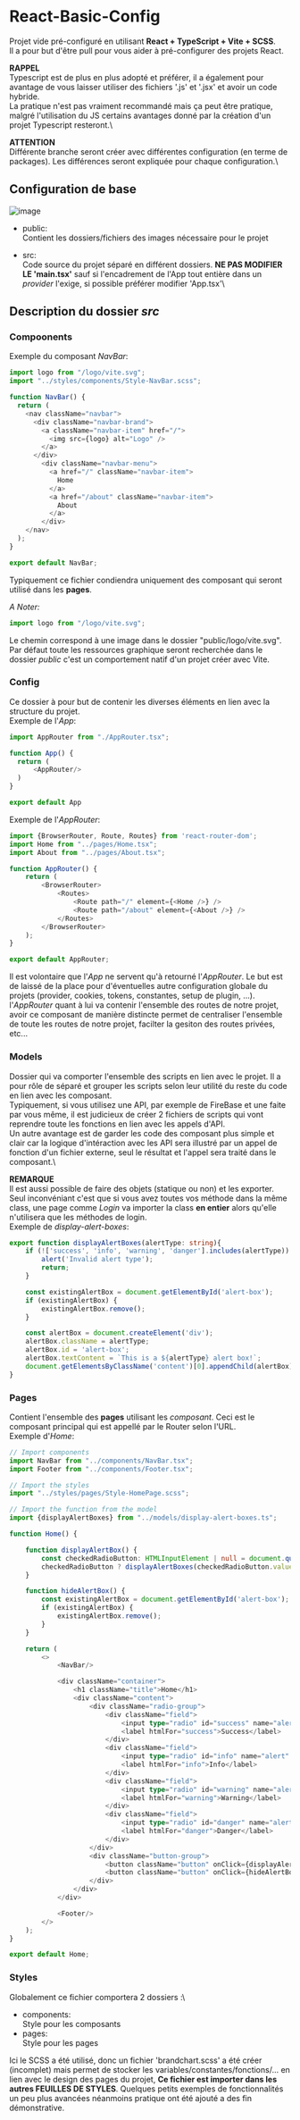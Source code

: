 # React-Basic-Config
Projet vide pré-configuré en utilisant **React + TypeScript + Vite + SCSS**.\
Il a pour but d'être pull pour vous aider à pré-configurer des projets React.

**RAPPEL**\
Typescript est de plus en plus adopté et préférer, il a également pour avantage de vous laisser utiliser des fichiers '.js' et '.jsx' et avoir un code hybride.\
La pratique n'est pas vraiment recommandé mais ça peut être pratique, malgré l'utilisation du JS certains avantages donné par la création d'un projet Typescript resteront.\

**ATTENTION**\
Différente branche seront créer avec différentes configuration (en terme de packages). Les différences seront expliquée pour chaque configuration.\

## Configuration de base
![image](https://github.com/user-attachments/assets/d61f4352-206b-4974-ac1f-b57035be557e)

- public:\
Contient les dossiers/fichiers des images nécessaire pour le projet

- src:\
Code source du projet séparé en différent dossiers. **NE PAS MODIFIER LE 'main.tsx'** sauf si l'encadrement de l'App tout entière dans un *provider* l'exige, si possible préférer modifier 'App.tsx'\

## Description du dossier *src*
### Compoonents
Exemple du composant *NavBar*: 
```typescript
import logo from "/logo/vite.svg";
import "../styles/components/Style-NavBar.scss";

function NavBar() {
  return (
    <nav className="navbar">
      <div className="navbar-brand">
        <a className="navbar-item" href="/">
          <img src={logo} alt="Logo" />
        </a>
      </div>
        <div className="navbar-menu">
          <a href="/" className="navbar-item">
            Home
          </a>
          <a href="/about" className="navbar-item">
            About
          </a>
        </div>
    </nav>
  );
}

export default NavBar;
```
Typiquement ce fichier condiendra uniquement des composant qui seront utilisé dans les **pages**.

*A Noter:*
```typescript
import logo from "/logo/vite.svg";
```
Le chemin correspond à une image dans le dossier "public/logo/vite.svg". Par défaut toute les ressources graphique seront recherchée dans le dossier *public* c'est un comportement natif d'un projet créer avec Vite.

### Config
Ce dossier à pour but de contenir les diverses éléments en lien avec la structure du projet.\
Exemple de l'*App*:
```typescript
import AppRouter from "./AppRouter.tsx";

function App() {
  return (
      <AppRouter/>
  )
}

export default App
```
Exemple de l'*AppRouter*:
```typescript
import {BrowserRouter, Route, Routes} from 'react-router-dom';
import Home from "../pages/Home.tsx";
import About from "../pages/About.tsx";

function AppRouter() {
    return (
        <BrowserRouter>
            <Routes>
                <Route path="/" element={<Home />} />
                <Route path="/about" element={<About />} />
            </Routes>
        </BrowserRouter>
    );
}

export default AppRouter;
```

Il est volontaire que l'*App* ne servent qu'à retourné l'*AppRouter*. Le but est de laissé de la place pour d'éventuelles autre configuration globale du projets (provider, cookies, tokens, constantes, setup de plugin, ...).\
l'*AppRouter* quant à lui va contenir l'ensemble des routes de notre projet, avoir ce composant de manière distincte permet de centraliser l'ensemble de toute les routes de notre projet, facilter la gesiton des routes privées, etc...

### Models
Dossier qui va comporter l'ensemble des scripts en lien avec le projet. Il a pour rôle de séparé et grouper les scripts selon leur utilité du reste du code en lien avec les composant.\
Typiquement, si vous utilisez une API, par exemple de FireBase et une faite par vous même, il est judicieux de créer 2 fichiers de scripts qui vont reprendre toute les fonctions en lien avec les appels d'API.\
Un autre avantage est de garder les code des composant plus simple et clair car la logique d'intéraction avec les API sera illustré par un appel de fonction d'un fichier externe, seul le résultat et l'appel sera traité dans le composant.\

**REMARQUE**\
Il est aussi possible de faire des objets (statique ou non) et les exporter. Seul inconvéniant c'est que si vous avez toutes vos méthode dans la même class, une page comme *Login* va importer la class **en entier** alors qu'elle n'utilisera que les méthodes de login.\
Exemple de *display-alert-boxes*:
```typescript
export function displayAlertBoxes(alertType: string){
    if (!['success', 'info', 'warning', 'danger'].includes(alertType)) {
        alert('Invalid alert type');
        return;
    }

    const existingAlertBox = document.getElementById('alert-box');
    if (existingAlertBox) {
        existingAlertBox.remove();
    }

    const alertBox = document.createElement('div');
    alertBox.className = alertType;
    alertBox.id = 'alert-box';
    alertBox.textContent = `This is a ${alertType} alert box!`;
    document.getElementsByClassName('content')[0].appendChild(alertBox);
}
```
### Pages
Contient l'ensemble des **pages** utilisant les *composant*. Ceci est le composant principal qui est appellé par le Router selon l'URL.\
Exemple d'*Home*:
```typescript
// Import components
import NavBar from "../components/NavBar.tsx";
import Footer from "../components/Footer.tsx";

// Import the styles
import "../styles/pages/Style-HomePage.scss";

// Import the function from the model
import {displayAlertBoxes} from "../models/display-alert-boxes.ts";

function Home() {

    function displayAlertBox() {
        const checkedRadioButton: HTMLInputElement | null = document.querySelector('input[type="radio"]:checked');
        checkedRadioButton ? displayAlertBoxes(checkedRadioButton.value) : alert('No radio button selected');
    }

    function hideAlertBox() {
        const existingAlertBox = document.getElementById('alert-box');
        if (existingAlertBox) {
            existingAlertBox.remove();
        }
    }

    return (
        <>
            <NavBar/>

            <div className="container">
                <h1 className="title">Home</h1>
                <div className="content">
                    <div className="radio-group">
                        <div className="field">
                            <input type="radio" id="success" name="alert" value="success"/>
                            <label htmlFor="success">Success</label>
                        </div>
                        <div className="field">
                            <input type="radio" id="info" name="alert" value="info"/>
                            <label htmlFor="info">Info</label>
                        </div>
                        <div className="field">
                            <input type="radio" id="warning" name="alert" value="warning"/>
                            <label htmlFor="warning">Warning</label>
                        </div>
                        <div className="field">
                            <input type="radio" id="danger" name="alert" value="danger"/>
                            <label htmlFor="danger">Danger</label>
                        </div>
                    </div>
                    <div className="button-group">
                        <button className="button" onClick={displayAlertBox}>Show Alert</button>
                        <button className="button" onClick={hideAlertBox}>Hide Alert</button>
                    </div>
                </div>
            </div>

            <Footer/>
        </>
    );
}

export default Home;
```
### Styles 
Globalement ce fichier comportera 2 dossiers :\
- components:\
Style pour les composants
- pages:\
Style pour les pages

Ici le SCSS a été utilisé, donc un fichier 'brandchart.scss' a été créer (incomplet) mais permet de stocker les variables/constantes/fonctions/... en lien avec le design des pages du projet, **Ce fichier est importer dans les autres FEUILLES DE STYLES**.
Quelques petits exemples de fonctionnalités un peu plus avancées néanmoins pratique ont été ajouté a des fin démonstrative.


